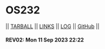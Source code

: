 # OS232

|| [TARBALL](SandBox/arjunajaa.tar.xz) || [LINKS](LINKS/) || [LOG](TXT/mylog.txt) || [GitHub](https://github.com/arjunajaa/os232/) ||

#### REV02: Mon 11 Sep 2023 22:22
